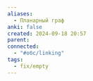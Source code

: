 ```yaml
---
aliases:
  - Планарный граф
anki: false
created: 2024-09-18 20:57
parent: 
connected:
  - "#обс/linking"
tags:
  - fix/empty
---
```

